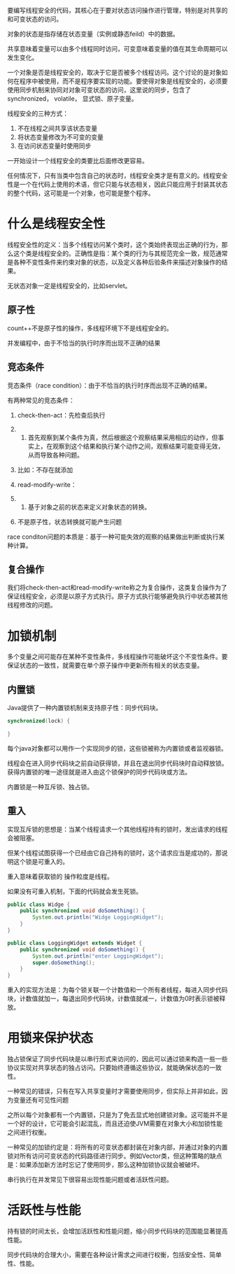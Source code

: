 要编写线程安全的代码，其核心在于要对状态访问操作进行管理，特别是对共享的和可变状态的访问。

对象的状态是指存储在状态变量（实例或静态feild）中的数据。

共享意味着变量可以由多个线程同时访问，可变意味着变量的值在其生命周期可以发生变化。

一个对象是否是线程安全的，取决于它是否被多个线程访问。这个讨论的是对象如何在程序中被使用，而不是程序要实现的功能。要使得对象是线程安全的，必须要使用同步机制来协同对对象可变状态的访问，这里说的同步，包含了synchronized， volatile， 显式锁、原子变量。

线程安全的三种方式：

1. 不在线程之间共享该状态变量
2. 将状态变量修改为不可变的变量
3. 在访问状态变量时使用同步

一开始设计一个线程安全的类要比后面修改更容易。

任何情况下，只有当类中包含自己的状态时，线程安全类才是有意义的。线程安全性是一个在代码上使用的术语，但它只能与状态相关，因此只能应用于封装其状态的整个代码，这可能是一个对象，也可能是整个程序。



# 什么是线程安全性

线程安全性的定义：当多个线程访问某个类时，这个类始终表现出正确的行为，那么这个类是线程安全的。正确性是指：某个类的行为与其规范完全一致，规范通常是各种不变性条件来约束对象的状态，以及定义各种后验条件来描述对象操作的结果。





无状态对象一定是线程安全的，比如servlet。

## 原子性

count++不是原子性的操作，多线程环境下不是线程安全的。

并发编程中，由于不恰当的执行时序而出现不正确的结果



## 竞态条件

竞态条件（race condition）：由于不恰当的执行时序而出现不正确的结果。



有两种常见的竞态条件：

1. check-then-act：先检查后执行

1. 1. 首先观察到某个条件为真，然后根据这个观察结果采用相应的动作，但事实上，在观察到这个结果和执行某个动作之间，观察结果可能变得无效，从而导致各种问题。
2. 比如：不存在就添加

1. read-modify-write：

1. 1. 基于对象之前的状态来定义对象状态的转换。
2. 不是原子性，状态转换就可能产生问题





race conditon问题的本质是：基于一种可能失效的观察的结果做出判断或执行某种计算。





## 复合操作

我们将check-then-act和read-modify-write称之为复合操作，这类复合操作为了保证线程安全，必须是以原子方式执行。原子方式执行能够避免执行中状态被其他线程修改的问题。



# 加锁机制



多个变量之间可能存在某种不变性条件，多线程操作可能破坏这个不变性条件。要保证状态的一致性，就需要在单个原子操作中更新所有相关的状态变量。



## 内置锁

Java提供了一种内置锁机制来支持原子性：同步代码块。

```java
synchronized(lock) {
    
}
```

每个java对象都可以用作一个实现同步的锁，这些锁被称为内置锁或者监视器锁。

线程会在进入同步代码块之前自动获得锁，并且在退出同步代码块时自动释放锁。获得内置锁的唯一途径就是进入由这个锁保护的同步代码块或方法。

内置锁是一种互斥锁、独占锁。

## 重入

实现互斥锁的思想是：当某个线程请求一个其他线程持有的锁时，发出请求的线程会被阻塞。

但某个线程试图获得一个已经由它自己持有的锁时，这个请求应当是成功的，那说明这个锁是可重入的。

重入意味着获取锁的 操作粒度是线程。

如果没有可重入机制，下面的代码就会发生死锁。

```java
public class Widge {
    public synchronized void doSomething() {
        System.out.println("Widge LoggingWidget");
    }
}

public class LoggingWidget extends Widget {
    public synchronized void doSomething() {
        System.out.println("enter LoggingWidget");
        super.doSomething();
    }
}
```

重入的实现方法是：为每个锁关联一个计数值和一个所有者线程，每进入同步代码块，计数值就加一，每退出同步代码块，计数值就减一，计数值为0时表示锁被释放。

# 用锁来保护状态

独占锁保证了同步代码块是以串行形式来访问的，因此可以通过锁来构造一些一些协议实现对共享状态的独占访问。只要始终遵循这些协议，就能确保状态的一致性。

一种常见的错误，只有在写入共享变量时才需要使用同步，但实际上并非如此，因为变量还有可见性问题

之所以每个对象都有一个内置锁，只是为了免去显式地创建锁对象。这可能并不是一个好的设计，它可能会引起混乱，而且还迫使JVM需要在对象大小和加锁性能之间进行权衡。



一种常见的加锁约定是：将所有的可变状态都封装在对象内部，并通过对象的内置锁对所有访问可变状态的代码路径进行同步。例如Vector类，但这种策略的缺点是：如果添加新方法时忘记了使用同步，那么这种加锁协议就会被破坏。



串行执行在并发常见下很容易出现性能问题或者活跃性问题。

# 活跃性与性能

持有锁的时间太长，会增加活跃性和性能问题，缩小同步代码块的范围能显著提高性能。

同步代码块的合理大小，需要在各种设计需求之间进行权衡，包括安全性、简单性、性能。
